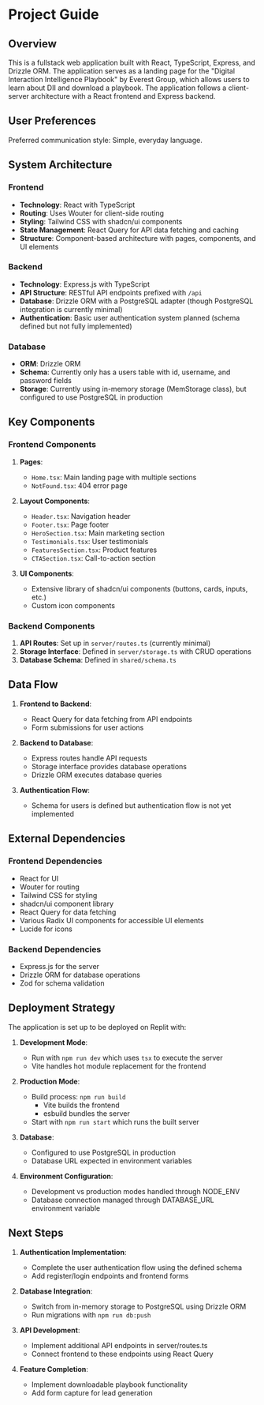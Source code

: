 # Project Guide

## Overview

This is a fullstack web application built with React, TypeScript, Express, and Drizzle ORM. The application serves as a landing page for the "Digital Interaction Intelligence Playbook" by Everest Group, which allows users to learn about DII and download a playbook. The application follows a client-server architecture with a React frontend and Express backend.

## User Preferences

Preferred communication style: Simple, everyday language.

## System Architecture

### Frontend

- **Technology**: React with TypeScript
- **Routing**: Uses Wouter for client-side routing
- **Styling**: Tailwind CSS with shadcn/ui components
- **State Management**: React Query for API data fetching and caching
- **Structure**: Component-based architecture with pages, components, and UI elements

### Backend

- **Technology**: Express.js with TypeScript
- **API Structure**: RESTful API endpoints prefixed with `/api`
- **Database**: Drizzle ORM with a PostgreSQL adapter (though PostgreSQL integration is currently minimal)
- **Authentication**: Basic user authentication system planned (schema defined but not fully implemented)

### Database

- **ORM**: Drizzle ORM
- **Schema**: Currently only has a users table with id, username, and password fields
- **Storage**: Currently using in-memory storage (MemStorage class), but configured to use PostgreSQL in production

## Key Components

### Frontend Components

1. **Pages**:
   - `Home.tsx`: Main landing page with multiple sections
   - `NotFound.tsx`: 404 error page

2. **Layout Components**:
   - `Header.tsx`: Navigation header
   - `Footer.tsx`: Page footer
   - `HeroSection.tsx`: Main marketing section
   - `Testimonials.tsx`: User testimonials
   - `FeaturesSection.tsx`: Product features
   - `CTASection.tsx`: Call-to-action section

3. **UI Components**:
   - Extensive library of shadcn/ui components (buttons, cards, inputs, etc.)
   - Custom icon components

### Backend Components

1. **API Routes**: Set up in `server/routes.ts` (currently minimal)
2. **Storage Interface**: Defined in `server/storage.ts` with CRUD operations
3. **Database Schema**: Defined in `shared/schema.ts`

## Data Flow

1. **Frontend to Backend**:
   - React Query for data fetching from API endpoints
   - Form submissions for user actions

2. **Backend to Database**:
   - Express routes handle API requests
   - Storage interface provides database operations
   - Drizzle ORM executes database queries

3. **Authentication Flow**:
   - Schema for users is defined but authentication flow is not yet implemented

## External Dependencies

### Frontend Dependencies
- React for UI
- Wouter for routing
- Tailwind CSS for styling
- shadcn/ui component library
- React Query for data fetching
- Various Radix UI components for accessible UI elements
- Lucide for icons

### Backend Dependencies
- Express.js for the server
- Drizzle ORM for database operations
- Zod for schema validation

## Deployment Strategy

The application is set up to be deployed on Replit with:

1. **Development Mode**:
   - Run with `npm run dev` which uses `tsx` to execute the server
   - Vite handles hot module replacement for the frontend

2. **Production Mode**:
   - Build process: `npm run build`
     - Vite builds the frontend
     - esbuild bundles the server
   - Start with `npm run start` which runs the built server

3. **Database**:
   - Configured to use PostgreSQL in production
   - Database URL expected in environment variables

4. **Environment Configuration**:
   - Development vs production modes handled through NODE_ENV
   - Database connection managed through DATABASE_URL environment variable

## Next Steps

1. **Authentication Implementation**:
   - Complete the user authentication flow using the defined schema
   - Add register/login endpoints and frontend forms

2. **Database Integration**:
   - Switch from in-memory storage to PostgreSQL using Drizzle ORM
   - Run migrations with `npm run db:push`

3. **API Development**:
   - Implement additional API endpoints in server/routes.ts
   - Connect frontend to these endpoints using React Query

4. **Feature Completion**:
   - Implement downloadable playbook functionality
   - Add form capture for lead generation